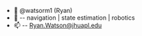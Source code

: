 - 👋 @watsorm1 (Ryan)
- 👀 -- navigation | state estimation | robotics 
- 📫 -- Ryan.Watson@jhuapl.edu

<!---
watsorm1/watsorm1 is a ✨ special ✨ repository because its `README.md` (this file) appears on your GitHub profile.
You can click the Preview link to take a look at your changes.
--->
